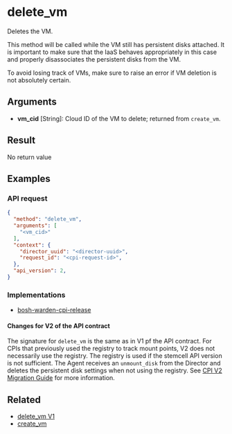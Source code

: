 # delete_vm

Deletes the VM.

This method will be called while the VM still has persistent disks attached. It is important to make sure that the IaaS behaves appropriately in this case and properly disassociates the persistent disks from the VM.

To avoid losing track of VMs, make sure to raise an error if VM deletion is not absolutely certain.


## Arguments

- **vm_cid** [String]: Cloud ID of the VM to delete; returned from `create_vm`.


## Result

No return value


## Examples

### API request

```json
{
  "method": "delete_vm",
  "arguments": [
    "<vm_cid>"
  ],
  "context": {
    "director_uuid": "<director-uuid>",
    "request_id": "<cpi-request-id>",
  },
  "api_version": 2,
}
```

### Implementations

 * [bosh-warden-cpi-release](https://github.com/cloudfoundry/bosh-warden-cpi-release/blob/master/src/bosh-warden-cpi/action/delete_vm.go)

#### Changes for V2 of the API contract

The signature for `delete_vm` is the same as in V1 pf the API contract. For CPIs that previously used the registry to track mount points, V2 does not necessarily use the registry. The registry is used if the stemcell API version is not sufficient. The Agent receives an `unmount_disk` from the Director and deletes the persistent disk settings when not using the registry. See [CPI V2 Migration Guide](../cpi-api-v2-migration-guide.md) for more information.


## Related

 * [delete_vm V1](../cpi-api-v1-method/delete-vm.md)
 * [create_vm](create-vm.md)
